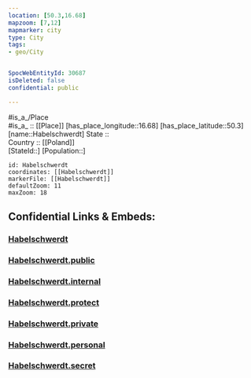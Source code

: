 ```yaml
---
location: [50.3,16.68] 
mapzoom: [7,12] 
mapmarker: city 
type: City
tags:
- geo/City


SpocWebEntityId: 30687
isDeleted: false
confidential: public

---
```

#is_a_/Place  
#is_a_ :: [[Place]] 
[has_place_longitude::16.68] 
[has_place_latitude::50.3] 
[name::Habelschwerdt] 
State ::  
Country :: [[Poland]]  
[StateId::] 
[Population::] 



```leaflet
id: Habelschwerdt
coordinates: [[Habelschwerdt]] 
markerFile: [[Habelschwerdt]] 
defaultZoom: 11 
maxZoom: 18
```


## Confidential Links & Embeds: 

### [Habelschwerdt](/_Standards/Earth/Continent/Europe/Europe~East/Poland/Provinces~Poland/Lower_Silesian/City/Habelschwerdt.md) 

### [Habelschwerdt.public](/_public/Earth/Continent/Europe/Europe~East/Poland/Provinces~Poland/Lower_Silesian/City/Habelschwerdt.public.md) 

### [Habelschwerdt.internal](/_internal/Earth/Continent/Europe/Europe~East/Poland/Provinces~Poland/Lower_Silesian/City/Habelschwerdt.internal.md) 

### [Habelschwerdt.protect](/_protect/Earth/Continent/Europe/Europe~East/Poland/Provinces~Poland/Lower_Silesian/City/Habelschwerdt.protect.md) 

### [Habelschwerdt.private](/_private/Earth/Continent/Europe/Europe~East/Poland/Provinces~Poland/Lower_Silesian/City/Habelschwerdt.private.md) 

### [Habelschwerdt.personal](/_personal/Earth/Continent/Europe/Europe~East/Poland/Provinces~Poland/Lower_Silesian/City/Habelschwerdt.personal.md) 

### [Habelschwerdt.secret](/_secret/Earth/Continent/Europe/Europe~East/Poland/Provinces~Poland/Lower_Silesian/City/Habelschwerdt.secret.md)

